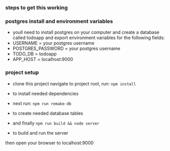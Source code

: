 ### steps to get this working

### postgres install and environment variables
- youll need to install postgres on your computer and create a database called todoapp
and export environment variables for the following fields:
- USERNAME = your postgres username
- POSTGRES_PASSWORD = your postgres username
- TODO_DB = todoapp
- APP_HOST = localhost:9000

### project setup
- clone this project
navigate to project root, run:
```npm install```
- to install needed dependencies

- next run:
```npm run remake-db```
- to create needed database tables

- and finally
```npm run build && node server```
- to build and run the server

then open your browser to localhost:9000